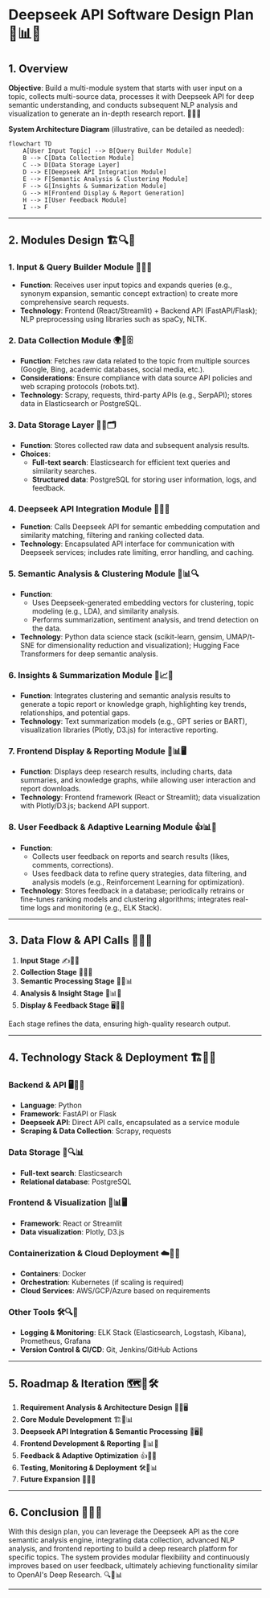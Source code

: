 # Deepseek API Software Design Plan 🎯📊🧠

## 1. Overview

**Objective**: Build a multi-module system that starts with user input on a topic, collects multi-source data, processes it with Deepseek API for deep semantic understanding, and conducts subsequent NLP analysis and visualization to generate an in-depth research report. 📑📡💡

**System Architecture Diagram** (illustrative, can be detailed as needed):

```mermaid
flowchart TD
    A[User Input Topic] --> B[Query Builder Module]
    B --> C[Data Collection Module]
    C --> D[Data Storage Layer]
    D --> E[Deepseek API Integration Module]
    E --> F[Semantic Analysis & Clustering Module]
    F --> G[Insights & Summarization Module]
    G --> H[Frontend Display & Report Generation]
    H --> I[User Feedback Module]
    I --> F
```

---

## 2. Modules Design 🏗️🔍💾

### 1. Input & Query Builder Module 📝🔎✨
   - **Function**: Receives user input topics and expands queries (e.g., synonym expansion, semantic concept extraction) to create more comprehensive search requests.
   - **Technology**: Frontend (React/Streamlit) + Backend API (FastAPI/Flask); NLP preprocessing using libraries such as spaCy, NLTK.

### 2. Data Collection Module 🌍📡🗄️
   - **Function**: Fetches raw data related to the topic from multiple sources (Google, Bing, academic databases, social media, etc.).
   - **Considerations**: Ensure compliance with data source API policies and web scraping protocols (robots.txt).
   - **Technology**: Scrapy, requests, third-party APIs (e.g., SerpAPI); stores data in Elasticsearch or PostgreSQL.

### 3. Data Storage Layer 💾🔐🗂️
   - **Function**: Stores collected raw data and subsequent analysis results.
   - **Choices**:
     - **Full-text search**: Elasticsearch for efficient text queries and similarity searches.
     - **Structured data**: PostgreSQL for storing user information, logs, and feedback.

### 4. Deepseek API Integration Module 🔄🔬💡
   - **Function**: Calls Deepseek API for semantic embedding computation and similarity matching, filtering and ranking collected data.
   - **Technology**: Encapsulated API interface for communication with Deepseek services; includes rate limiting, error handling, and caching.

### 5. Semantic Analysis & Clustering Module 🧠📊🔍
   - **Function**:
     - Uses Deepseek-generated embedding vectors for clustering, topic modeling (e.g., LDA), and similarity analysis.
     - Performs summarization, sentiment analysis, and trend detection on the data.
   - **Technology**: Python data science stack (scikit-learn, gensim, UMAP/t-SNE for dimensionality reduction and visualization); Hugging Face Transformers for deep semantic analysis.

### 6. Insights & Summarization Module 📜📈🔗
   - **Function**: Integrates clustering and semantic analysis results to generate a topic report or knowledge graph, highlighting key trends, relationships, and potential gaps.
   - **Technology**: Text summarization models (e.g., GPT series or BART), visualization libraries (Plotly, D3.js) for interactive reporting.

### 7. Frontend Display & Reporting Module 🎨📊🖥️
   - **Function**: Displays deep research results, including charts, data summaries, and knowledge graphs, while allowing user interaction and report downloads.
   - **Technology**: Frontend framework (React or Streamlit); data visualization with Plotly/D3.js; backend API support.

### 8. User Feedback & Adaptive Learning Module 👍📊🔄
   - **Function**:
     - Collects user feedback on reports and search results (likes, comments, corrections).
     - Uses feedback data to refine query strategies, data filtering, and analysis models (e.g., Reinforcement Learning for optimization).
   - **Technology**: Stores feedback in a database; periodically retrains or fine-tunes ranking models and clustering algorithms; integrates real-time logs and monitoring (e.g., ELK Stack).

---

## 3. Data Flow & API Calls 🔄🧠📡

1. **Input Stage** ✍️💬🔎
2. **Collection Stage** 📡📰💾
3. **Semantic Processing Stage** 🔬🔗📊
4. **Analysis & Insight Stage** 📜📊🧐
5. **Display & Feedback Stage** 🖥️📡📜

Each stage refines the data, ensuring high-quality research output.

---

## 4. Technology Stack & Deployment 🏗️🚀💾

### Backend & API 🖥️🔌📡
- **Language**: Python
- **Framework**: FastAPI or Flask
- **Deepseek API**: Direct API calls, encapsulated as a service module
- **Scraping & Data Collection**: Scrapy, requests

### Data Storage 💾🔍📊
- **Full-text search**: Elasticsearch
- **Relational database**: PostgreSQL

### Frontend & Visualization 🎨📊🖥️
- **Framework**: React or Streamlit
- **Data visualization**: Plotly, D3.js

### Containerization & Cloud Deployment ☁️🔄📡
- **Containers**: Docker
- **Orchestration**: Kubernetes (if scaling is required)
- **Cloud Services**: AWS/GCP/Azure based on requirements

### Other Tools 🛠️🔍📜
- **Logging & Monitoring**: ELK Stack (Elasticsearch, Logstash, Kibana), Prometheus, Grafana
- **Version Control & CI/CD**: Git, Jenkins/GitHub Actions

---

## 5. Roadmap & Iteration 🗺️🔄🛠️

1. **Requirement Analysis & Architecture Design** 📜🧐🖥️
2. **Core Module Development** 🏗️🔌📊
3. **Deepseek API Integration & Semantic Processing** 🔬🖥️📡
4. **Frontend Development & Reporting** 🎨📊📝
5. **Feedback & Adaptive Optimization** 👍📜🔄
6. **Testing, Monitoring & Deployment** 🛠️📡📊
7. **Future Expansion** 🚀📜🔬

---

## 6. Conclusion 🎯📡💡

With this design plan, you can leverage the Deepseek API as the core semantic analysis engine, integrating data collection, advanced NLP analysis, and frontend reporting to build a deep research platform for specific topics. The system provides modular flexibility and continuously improves based on user feedback, ultimately achieving functionality similar to OpenAI's Deep Research. 🔍🧠📊

---

